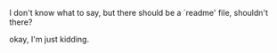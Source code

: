 I don't know what to say, but there should be a `readme' file, shouldn't there?

okay, I'm just kidding.